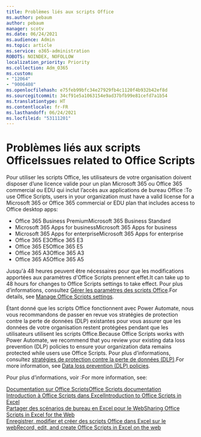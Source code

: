 ```yaml
---
title: Problèmes liés aux scripts Office
ms.author: pebaum
author: pebaum
manager: scotv
ms.date: 06/24/2021
ms.audience: Admin
ms.topic: article
ms.service: o365-administration
ROBOTS: NOINDEX, NOFOLLOW
localization_priority: Priority
ms.collection: Adm_O365
ms.custom:
- "12064"
- "9006408"
ms.openlocfilehash: e75feb99bfc34e27929fb4c1120f4b932b42ef8d
ms.sourcegitcommit: 34cf91e5a1063154e9ad37bfb99e81cefd7a1b54
ms.translationtype: HT
ms.contentlocale: fr-FR
ms.lasthandoff: 06/24/2021
ms.locfileid: "53111201"
---
```

# <a name="issues-related-to-office-scripts"></a><span data-ttu-id="fc76a-102">Problèmes liés aux scripts Office</span><span class="sxs-lookup"><span data-stu-id="fc76a-102">Issues related to Office Scripts</span></span>

<span data-ttu-id="fc76a-103">Pour utiliser les scripts Office, les utilisateurs de votre organisation doivent disposer d’une licence valide pour un plan Microsoft 365 ou Office 365 commercial ou EDU qui inclut l’accès aux applications de bureau Office :</span><span class="sxs-lookup"><span data-stu-id="fc76a-103">To use Office Scripts, users in your organization must have a valid license for a Microsoft 365 or Office 365 commercial or EDU plan that includes access to Office desktop apps:</span></span>

- <span data-ttu-id="fc76a-104">Office 365 Business Premium</span><span class="sxs-lookup"><span data-stu-id="fc76a-104">Microsoft 365 Business Standard</span></span>
- <span data-ttu-id="fc76a-105">Microsoft 365 Apps for business</span><span class="sxs-lookup"><span data-stu-id="fc76a-105">Microsoft 365 Apps for business</span></span>
- <span data-ttu-id="fc76a-106">Microsoft 365 Apps for enterprise</span><span class="sxs-lookup"><span data-stu-id="fc76a-106">Microsoft 365 Apps for enterprise</span></span>
- <span data-ttu-id="fc76a-107">Office 365 E3</span><span class="sxs-lookup"><span data-stu-id="fc76a-107">Office 365 E3</span></span>
- <span data-ttu-id="fc76a-108">Office 365 E5</span><span class="sxs-lookup"><span data-stu-id="fc76a-108">Office 365 E5</span></span>
- <span data-ttu-id="fc76a-109">Office 365 A3</span><span class="sxs-lookup"><span data-stu-id="fc76a-109">Office 365 A3</span></span>
- <span data-ttu-id="fc76a-110">Office 365 A5</span><span class="sxs-lookup"><span data-stu-id="fc76a-110">Office 365 A5</span></span>

<span data-ttu-id="fc76a-111">Jusqu'à 48 heures peuvent être nécessaires pour que les modifications apportées aux paramètres d'Office Scripts prennent effet.</span><span class="sxs-lookup"><span data-stu-id="fc76a-111">It can take up to 48 hours for changes to Office Scripts settings to take effect.</span></span> <span data-ttu-id="fc76a-112">Pour plus d’informations, consultez [Gérer les paramètres des scripts Office](/microsoft-365/admin/manage/manage-office-scripts-settings).</span><span class="sxs-lookup"><span data-stu-id="fc76a-112">For details, see [Manage Office Scripts settings](/microsoft-365/admin/manage/manage-office-scripts-settings).</span></span>

<span data-ttu-id="fc76a-113">Étant donné que les scripts Office fonctionnent avec Power Automate, nous vous recommandons de passer en revue vos stratégies de protection contre la perte de données (DLP) existantes pour vous assurer que les données de votre organisation restent protégées pendant que les utilisateurs utilisent les scripts Office.</span><span class="sxs-lookup"><span data-stu-id="fc76a-113">Because Office Scripts works with Power Automate, we recommend that you review your existing data loss prevention (DLP) policies to ensure your organization data remains protected while users use ‎Office Scripts‎.</span></span> <span data-ttu-id="fc76a-114">Pour plus d’informations, consultez [stratégies de protection contre la perte de données (DLP)](/power-automate/prevent-data-loss).</span><span class="sxs-lookup"><span data-stu-id="fc76a-114">For more information, see [Data loss prevention (DLP) policies](/power-automate/prevent-data-loss).</span></span>

<span data-ttu-id="fc76a-115">Pour plus d’informations, voir :</span><span class="sxs-lookup"><span data-stu-id="fc76a-115">For more information, see:</span></span>

[<span data-ttu-id="fc76a-116">Documentation sur Office Scripts</span><span class="sxs-lookup"><span data-stu-id="fc76a-116">Office Scripts documentation</span></span>](/office/dev/scripts/)<br/>
[<span data-ttu-id="fc76a-117">Introduction à Office Scripts dans Excel</span><span class="sxs-lookup"><span data-stu-id="fc76a-117">Introduction to Office Scripts in Excel</span></span>](https://support.microsoft.com/office/introduction-to-office-scripts-in-excel-9fbe283d-adb8-4f13-a75b-a81c6baf163a)<br/>
[<span data-ttu-id="fc76a-118">Partager des scénarios de bureau en Excel pour le Web</span><span class="sxs-lookup"><span data-stu-id="fc76a-118">Sharing Office Scripts in Excel for the Web</span></span>](https://support.microsoft.com/office/sharing-office-scripts-in-excel-for-the-web-226eddbc-3a44-4540-acfe-fccda3d1122b)<br/>
[<span data-ttu-id="fc76a-119">Enregistrer, modifier et créer des scripts Office dans Excel sur le web</span><span class="sxs-lookup"><span data-stu-id="fc76a-119">Record, edit, and create Office Scripts in Excel on the web</span></span>](/office/dev/scripts/tutorials/excel-tutorial)